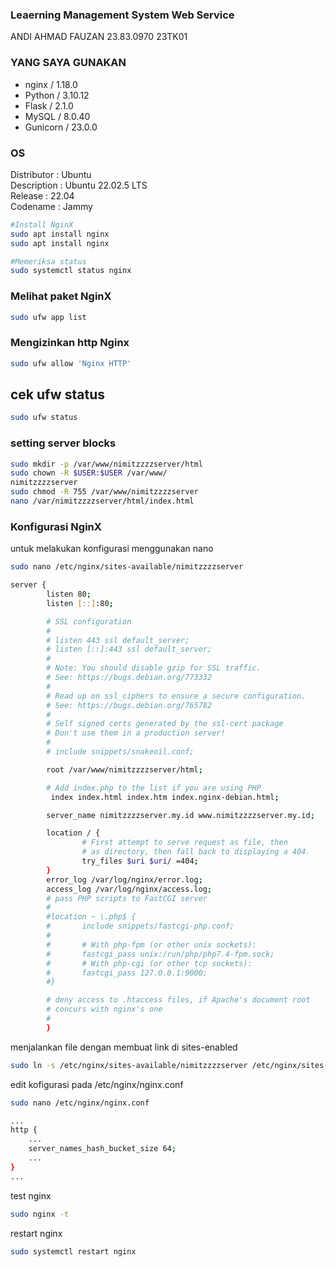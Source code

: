 ### Leaerning Management System Web Service

ANDI AHMAD FAUZAN
23.83.0970
23TK01

### YANG SAYA GUNAKAN

- nginx / 1.18.0 
- Python / 3.10.12
- Flask / 2.1.0
- MySQL / 8.0.40
- Gunicorn / 23.0.0

### OS

Distributor  : Ubuntu <br>
Description  : Ubuntu 22.02.5 LTS <br>
Release      : 22.04 <br>
Codename     : Jammy <br>

```bash
#Install NginX
sudo apt install nginx
sudo apt install nginx

#Memeriksa status
sudo systemctl status nginx
```

### Melihat paket NginX
```bash
sudo ufw app list
```

### Mengizinkan http Nginx
```bash
sudo ufw allow 'Nginx HTTP'
```

## cek ufw status
```bash
sudo ufw status
```

### setting server blocks
```bash
sudo mkdir -p /var/www/nimitzzzzserver/html
sudo chown -R $USER:$USER /var/www/
nimitzzzzserver
sudo chmod -R 755 /var/www/nimitzzzzserver
nano /var/nimitzzzzserver/html/index.html
```

### Konfigurasi NginX
untuk melakukan konfigurasi menggunakan nano
```bash
sudo nano /etc/nginx/sites-available/nimitzzzzserver
```
```bash
server {
        listen 80;
        listen [::]:80;

        # SSL configuration
        #
        # listen 443 ssl default_server;
        # listen [::]:443 ssl default_server;
        #
        # Note: You should disable gzip for SSL traffic.
        # See: https://bugs.debian.org/773332
        #
        # Read up on ssl_ciphers to ensure a secure configuration.
        # See: https://bugs.debian.org/765782
        #
        # Self signed certs generated by the ssl-cert package
        # Don't use them in a production server!
        #
        # include snippets/snakeoil.conf;

        root /var/www/nimitzzzzserver/html;

        # Add index.php to the list if you are using PHP
         index index.html index.htm index.nginx-debian.html;

        server_name nimitzzzzserver.my.id www.nimitzzzzserver.my.id;

        location / {
                # First attempt to serve request as file, then
                # as directory, then fall back to displaying a 404.
                try_files $uri $uri/ =404;
        }
        error_log /var/log/nginx/error.log;
        access_log /var/log/nginx/access.log;
        # pass PHP scripts to FastCGI server
        #
        #location ~ \.php$ {
        #       include snippets/fastcgi-php.conf;
        #
        #       # With php-fpm (or other unix sockets):
        #       fastcgi_pass unix:/run/php/php7.4-fpm.sock;
        #       # With php-cgi (or other tcp sockets):
        #       fastcgi_pass 127.0.0.1:9000;
        #}

        # deny access to .htaccess files, if Apache's document root
        # concurs with nginx's one
        #
        }

```
menjalankan file dengan membuat link di sites-enabled
```bash
sudo ln -s /etc/nginx/sites-available/nimitzzzzserver /etc/nginx/sites-enabled/
```
edit kofigurasi pada /etc/nginx/nginx.conf
```bash
sudo nano /etc/nginx/nginx.conf
```
```bash
...
http {
    ...
    server_names_hash_bucket_size 64;
    ...
}
...
```
test nginx
```bash
sudo nginx -t
```
restart nginx
```bash
sudo systemctl restart nginx
```



